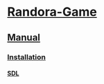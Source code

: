 # [Randora-Game](/README.md)

## [Manual](/manual/README.md)

### [Installation](/manual/installation/README.md)

#### [SDL](/manual/installation/sdl.md)
